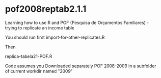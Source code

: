 # pof2008reptab2.1.1

Learning how to use R and POF (Pesquisa de Orçamentos Familiares) - trying to replicate an income table

You should run first import-for-other-replicates.R

Then

replica-tabela21-POF.R

Code assumes you Downloaded separately POF 2008-2009 in a subfolder of current workdir named "2009"
